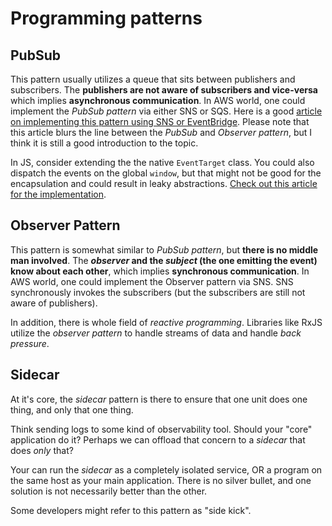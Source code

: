 # Programming patterns

## PubSub

This pattern usually utilizes a queue that sits between publishers and subscribers. The **publishers are not aware of subscribers and vice-versa** which implies **asynchronous communication**. In AWS world, one could implement the _PubSub pattern_ via either SNS or SQS. Here is a good [article on implementing this pattern using SNS or EventBridge](https://docs.aws.amazon.com/prescriptive-guidance/latest/modernization-integrating-microservices/pub-sub.html). Please note that this article blurs the line between the _PubSub_ and _Observer pattern_, but I think it is still a good introduction to the topic.

In JS, consider extending the the native `EventTarget` class. You could also dispatch the events on the global `window`, but that might not be good for the encapsulation and could result in leaky abstractions. [Check out this article for the implementation](https://frontendmasters.com/blog/vanilla-javascript-reactivity/#custom-events-native-browser-api-for-pubsub).

## Observer Pattern

This pattern is somewhat similar to _PubSub pattern_, but **there is no middle man involved**. The **_observer_ and the _subject_ (the one emitting the event) know about each other**, which implies **synchronous communication**. In AWS world, one could implement the Observer pattern via SNS. SNS synchronously invokes the subscribers (but the subscribers are still not aware of publishers).

In addition, there is whole field of _reactive programming_. Libraries like RxJS utilize the _observer pattern_ to handle streams of data and handle _back pressure_.

## Sidecar

At it's core, the _sidecar_ pattern is there to ensure that one unit does one thing, and only that one thing.

Think sending logs to some kind of observability tool. Should your "core" application do it? Perhaps we can offload that concern to a _sidecar_ that does _only_ that?

Your can run the _sidecar_ as a completely isolated service, OR a program on the same host as your main application. There is no silver bullet, and one solution is not necessarily better than the other.

Some developers might refer to this pattern as "side kick".
